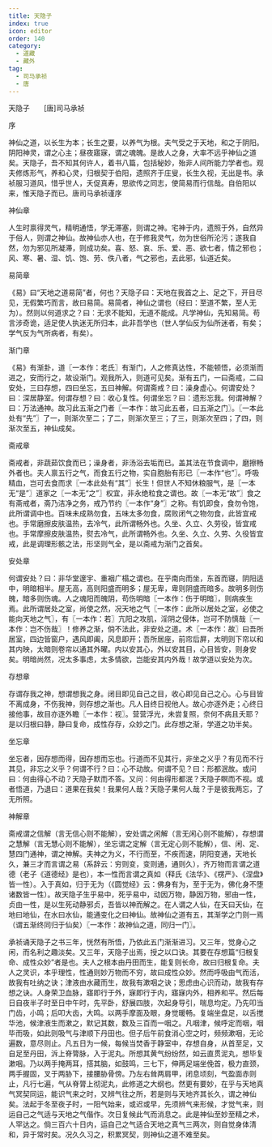 ```yaml
---
title: 天隐子
index: true
icon: editor
order: 140
category:
  - 道藏
  - 藏外
tag:
  - 司马承祯
  - 唐
---
```


天隐子　　[唐]司马承祯  

序  

神仙之道，以长生为本；长生之要，以养气为根。夫气受之于天地，和之于阴阳。阴阳神灵，谓之心主；昼夜寤寐，谓之魂魄。是故人之身，大率不远乎神仙之道矣。天隐子，吾不知其何许人，着书八篇，包括秘妙，殆非人间所能力学者也。观夫修炼形气，养和心灵，归根契于伯阳，遗照齐于庄叟，长生久视，无出是书。承祯服习道风，惜乎世人，夭促真寿，思欲传之同志，使简易而行信哉。自伯阳以来，惟天隐子而已。唐司马承祯谨序  

神仙章  

人生时禀得灵气，精明通悟，学无滞塞，则谓之神。宅神于内，遗照于外，自然异于俗人，则谓之神仙。故神仙亦人也，在于修我灵气，勿为世俗所沦污；遂我自然，勿为邪见所凝滞，则成功矣。喜、怒、哀、乐、爱、恶、欲七者，情之邪也；风、寒、暑、湿、饥、饱、劳、佚八者，气之邪也，去此邪，仙道近矣。  

易简章  

《易》曰“天地之道易简”者，何也？天隐子曰：天地在我首之上、足之下，开目尽见，无假繁巧而言，故曰易简。易简者，神仙之谓也（经曰：至道不繁，至人无为）。然则以何道求之？曰：无求不能知，无道不能成。凡学神仙，先知易简。苟言涉奇诡，适足使人执迷无所归本，此非吾学也（世人学仙反为仙所迷者，有矣；学气反为气所病者，有矣）。  

渐门章  

《易》有渐卦，道〖一本作：老氏〗有渐门，人之修真达性，不能顿悟，必须渐而进之，安而行之，故设渐门。观我所入，则道可见矣。渐有五门，一曰斋戒，二曰安处，三曰存想，四曰坐忘，五曰神解。何谓斋戒？曰：澡身虚心。何谓安处？曰：深居静室。何谓存想？曰：收心复性。何谓坐忘？曰：遗形忘我。何谓神解？曰：万法通神。故习此五渐之门者〖一本作：故习此五者，曰五渐之门〗。〖一本此处有“先”〗了一，则渐次至二；了二，则渐次至三；了三，则渐次至四；了四，则渐次至五，神仙成矣。  

斋戒章  

斋戒者，非蔬茹饮食而已；澡身者，非汤浴去垢而已。盖其法在节食调中，磨擦畅外者也。夫人禀五行之气，而食五行之物，实自胞胎有形已〖一本作“也”〗。呼吸精血，岂可去食而求〖一本此处有“其”〗长生！但世人不知休粮服气，是〖一本无“是”〗道家之〖一本无“之”〗权宜，非永绝粒食之谓也。故〖一本无“故”〗食之有斋戒者，斋乃洁净之务，戒乃节约〖一本作“身”〗之称。有饥即食，食勿令饱，此所谓调中也。百味未成熟勿食，五味太多勿食，腐败闭气之物勿食，此皆宜戒也。手常磨擦皮肤温热，去冷气，此所谓畅外也。久坐、久立、久劳役，皆宜戒也。手常摩擦皮肤温热，熨去冷气，此所谓畅外也。久坐、久立、久劳、久役皆宜戒，此是调理形骸之法，形坚则气全，是以斋戒为渐门之首矣。  

安处章  

何谓安处？曰：非华堂邃宇、重裀广榻之谓也。在乎南向而坐，东首而寝，阴阳适中，明暗相半。屋无高，高则阳盛而明多；屋无卑，卑则阴盛而暗多。故明多则伤魄，暗多则伤魂。人之魂阳而魄阴，苟伤明暗〖一本作：伤于明暗〗，则病疾生焉。此所谓居处之室，尚使之然，况天地之气〖一本作：此所以居处之室，必使之能向天地之气〗，有〖一本作：若〗亢阳之攻肌，淫阴之侵体，岂可不防慎哉〖一本作：岂不伤哉〗！修养之渐，倘不法此，非安处之道。术〖一本作：故〗曰吾所居室，四边皆窗户，遇风即阖，风息即开；吾所居座，前帘后屏，太明则下帘以和其内映，太暗则卷帘以通其外曜。内以安其心，外以安其目，心目皆安，则身安矣。明暗尚然，况太多事虑，太多情欲，岂能安其内外哉！故学道以安处为次。  

存想章  

存谓存我之神，想谓想我之身。闭目即见自己之目，收心即见自己之心。心与目皆不离成身，不伤我神，则存想之渐也。凡人目终日视他人。故心亦逐外走；心终日接他事，故目亦逐外瞻〖一本作：视〗。营营浮光，未尝复照，奈何不病且夭耶？是以归根曰静，静曰复命，成性存存，众妙之门。此存想之渐，学道之功半矣。  

坐忘章  

坐忘者，因存想而得，因存想而忘也。行道而不见其行，非坐之义乎？有见而不行其见，非忘之义乎？何谓不行？曰：心不动故。何谓不见？曰：形都泯故。或问曰：何由得心不动？天隐子默而不答。又问：何由得形都泯？天隐子瞑而不视。或者悟道，乃退曰：道果在我矣！我果何人哉？天隐子果何人哉？于是彼我两忘，了无所照。  

神解章  

斋戒谓之信解（言无信心则不能解），安处谓之闲解（言无闲心则不能解），存想谓之慧解（言无慧心则不能解），坐忘谓之定解（言无定心则不能解），信、闲、定、慧四门通神，谓之神解。夫神之为义，不行而至，不疾而速，阴阳变通，天地长久，兼三才而言谓之易（系辞云：穷则变，变则通，通则久），齐万物而言谓之道德（老子《道德经》是也），本一性而言谓之真如（释氏《法华》、《楞严》、《涅盘》皆一性）。入于真如，归于无为（《圆觉经》云：佛身有为，至于无为，佛化身不堕诸数皆一性）。故天隐子生乎易中，死乎易中，动因万物，静因万物，邪由一性，贞由一性，是以生死动静邪贞，吾皆以神而解之。在人谓之人仙，在天曰天仙，在地曰地仙，在水曰水仙，能通变化之曰神仙。故神仙之道有五，其渐学之门则一焉（谓五渐终同归于仙矣）〖一本作：故神仙之道，同归一门〗。  

承祯诵天隐子之书三年，恍然有所悟，乃依此五门渐渐进习。又三年，觉身心之闲，而名利之趣淡矣。又三年，天隐子出焉，授之以口诀。其要在存想篇“归根复命、成性众妙”者是也。夫人之根本由丹田而生，能复则长命，故曰归根复命。夫人之灵识，本乎理性，性通则妙万物而不穷，故曰成性众妙。然而呼吸由气而活，故我有吐纳之诀；津液由水藏而生，故我有漱咽之诀；思虑由心识而动，故我有存想之诀。人身荣卫血脉，寤即行于外，寐即行于内，寤寐内外，相养和平。然后每日自夜半子时至日中午时，先平卧，舒展四肢，次起身导引，喘息均定。乃先叩当门齿，小鸣；后叩大齿，大鸣。以两手摩面及眼，身觉暖畅。复端坐盘足，以舌搅华池，候津液生而漱之，默记其数，数及三百而一咽之。凡咽津，候呼定而咽，咽毕而吸，如此则吸气与津顺下丹田也。但子后午前食消心空之时，频频漱咽，无论遍数，意尽则止。凡五日为一候，每候当焚香于静室中，存想自身，从首至足，又自足至丹田，泝上脊膂脉，入于泥丸。所想其黄气纷纷然，如云直贯泥丸，想毕复漱咽。乃以两手掩两耳，搭其脑，如鼓鸣，三七下，伸两足端坐俛首，极力直颈，两手握固，叉于两胁下，接腰胁骨傍。乃左右耸两肩甲，闭息顷刻，气盈面赤则止，凡行七遍，气从脊膂上彻泥丸，此修道之大纲也。然更有要妙，在乎与天地真气冥契同运，能识气来之时，又辨气往之所，若是则与天地齐其长久，谓之神仙矣。法起于冬至夜子时，一阳气始来，或迟或早，先须辨气来形候，才觉气来，则运自己之气适与天地之气偕作。次日复候此气而消息之。此是神仙至妙至精之术，人罕达之。倘三百六十日内，运自己之气适合天地之真气三两次，则自觉身体清和，异于常时矣。况久久习之，积累冥契，则神仙之道不难至矣。  
